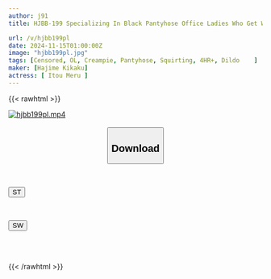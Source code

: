 ```yaml
---
author: j91
title: HJBB-199 Specializing In Black Pantyhose Office Ladies Who Get Wet On The Road. Fixed Dildo Hip Shaking Humiliation Game. Obstacle Race Where The Size Gradually Increases Until The Orgasmic Ecstasy! If You Can't Reach The Goal Within The Time Limit, You'll Get A Quick Creampie Punishment Game! THE BEST

url: /v/hjbb199pl
date: 2024-11-15T01:00:00Z
image: "hjbb199pl.jpg"
tags: [Censored, OL, Creampie, Pantyhose, Squirting, 4HR+, Dildo	]
maker: [Hajime Kikaku]
actress: [ Itou Meru ]
---
```



{{< rawhtml >}}

<div class="video" data-videoid="0dgLJ2pgzycmPY">
    <a href="javascript:;">
        <img src="/v/hjbb199pl/hjbb199pl.jpg" width="WIDTH" height="HEIGHT" alt="hjbb199pl.mp4" loading="lazy">
    </a>
</div>

<script type="text/javascript" src="https://j91.asia/asset/on-demand-st.js"></script>

<br>
  <link rel="stylesheet" href="https://j91.asia/asset/bs5.css">
  
  <center>
  <button class="btn btn-primary" type="button" data-bs-toggle="collapse" data-bs-target=".multi-collapse" aria-expanded="false" aria-controls="multiCollapseExample1 multiCollapseExample2"><h2>Download</h2></button></center>
</p>
<div class="row">
  <div class="col">
    <div class="collapse multi-collapse" id="multiCollapseExample1">
      <div class="card card-body">
	      	      <br>
<div class="buttons">  
<p><a href="/v/hjbb199pl/st.html" target="_blank"><button class="btn-hover color-3"><i class="fa fa-download"></i> ST</button></a></p></div>
    </div>
  </div>
</div>
  <div class="col">
    <div class="collapse multi-collapse" id="multiCollapseExample2">
      <div class="card card-body">
	      <br>
<div class="buttons">
<p><a href="/v/hjbb199pl/sw.html" target="_blank"><button class="btn-hover color-2"><i class="fa fa-download"></i> SW</button></a></p></div>
<br><br>
      </div>
    </div>
  </div>
</div>

{{< /rawhtml >}}
